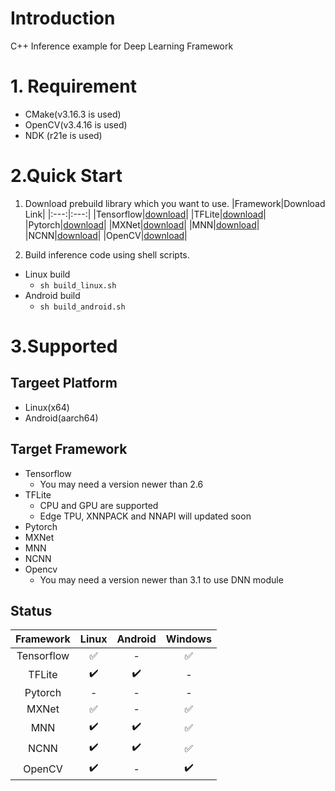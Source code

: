 # Introduction
C++ Inference example for Deep Learning Framework

# 1. Requirement
- CMake(v3.16.3 is used)
- OpenCV(v3.4.16 is used)
- NDK (r21e is used)


# 2.Quick Start
1. Download prebuild library which you want to use.
|Framework|Download Link|
|:---:|:---:|
|Tensorflow|[download]()|
|TFLite|[download]()|
|Pytorch|[download]()|
|MXNet|[download]()|
|MNN|[download]()|
|NCNN|[download]()|
|OpenCV|[download]()|
 
2. Build inference code using shell scripts.
  - Linux build
	- `sh build_linux.sh`
  - Android build
	- `sh build_android.sh`

# 3.Supported

## Targeet Platform
 - Linux(x64)
 - Android(aarch64)

## Target Framework
 - Tensorflow
 	- You may need a version newer than 2.6
 - TFLite
	- CPU and GPU are supported
	- Edge TPU, XNNPACK and NNAPI will updated soon
 - Pytorch
 - MXNet
 - MNN
 - NCNN
 - Opencv
 	- You may need a version newer than 3.1 to use DNN module

## Status
|Framework|Linux|Android|Windows|
|:---:|:---:|:---:|:---:|
|Tensorflow|:white_check_mark:|-|:white_check_mark:|
|TFLite|:heavy_check_mark:|:heavy_check_mark:|-|
|Pytorch|-|-|-|
|MXNet|:white_check_mark:|-|:white_check_mark:|
|MNN|:heavy_check_mark:|:heavy_check_mark:|:white_check_mark:|
|NCNN|:heavy_check_mark:|:heavy_check_mark:|:white_check_mark:|
|OpenCV|:heavy_check_mark:|-|:heavy_check_mark:|

